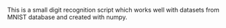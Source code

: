 This is a small digit recognition script which works well with datasets from MNIST database and created with numpy.

